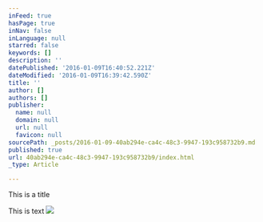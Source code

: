 ```yaml
---
inFeed: true
hasPage: true
inNav: false
inLanguage: null
starred: false
keywords: []
description: ''
datePublished: '2016-01-09T16:40:52.221Z'
dateModified: '2016-01-09T16:39:42.590Z'
title: ''
author: []
authors: []
publisher:
  name: null
  domain: null
  url: null
  favicon: null
sourcePath: _posts/2016-01-09-40ab294e-ca4c-48c3-9947-193c958732b9.md
published: true
url: 40ab294e-ca4c-48c3-9947-193c958732b9/index.html
_type: Article

---
```

This is a title

This is text
![](https://the-grid-user-content.s3-us-west-2.amazonaws.com/c2a1d30f-dc0d-4cc8-bc3c-7ea784669d4d.jpg)